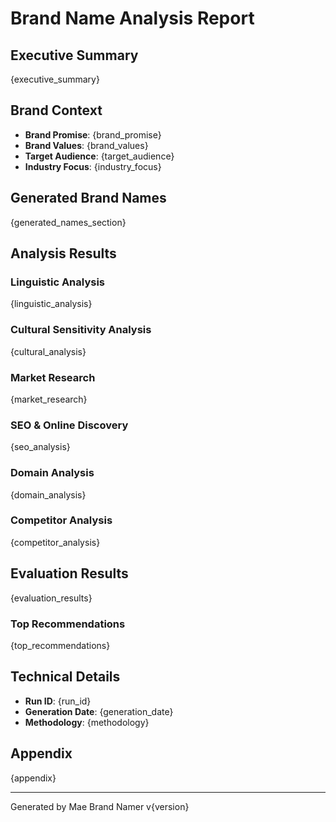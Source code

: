 # Brand Name Analysis Report

## Executive Summary
{executive_summary}

## Brand Context
- **Brand Promise**: {brand_promise}
- **Brand Values**: {brand_values}
- **Target Audience**: {target_audience}
- **Industry Focus**: {industry_focus}

## Generated Brand Names
{generated_names_section}

## Analysis Results

### Linguistic Analysis
{linguistic_analysis}

### Cultural Sensitivity Analysis
{cultural_analysis}

### Market Research
{market_research}

### SEO & Online Discovery
{seo_analysis}

### Domain Analysis
{domain_analysis}

### Competitor Analysis
{competitor_analysis}

## Evaluation Results
{evaluation_results}

### Top Recommendations
{top_recommendations}

## Technical Details
- **Run ID**: {run_id}
- **Generation Date**: {generation_date}
- **Methodology**: {methodology}

## Appendix
{appendix}

---
Generated by Mae Brand Namer v{version} 